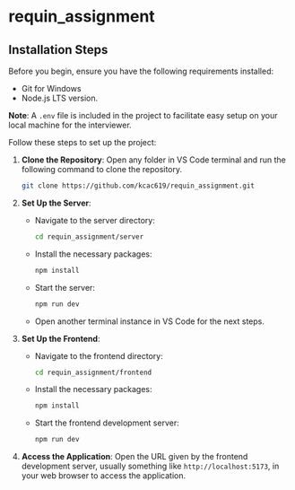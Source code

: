 # requin_assignment

## Installation Steps

Before you begin, ensure you have the following requirements installed:

- Git for Windows
- Node.js LTS version.

**Note**: A `.env` file is included in the project to facilitate easy setup on your local machine for the interviewer.

Follow these steps to set up the project:

1. **Clone the Repository**: Open any folder in VS Code terminal and run the following command to clone the repository.

   ```bash
   git clone https://github.com/kcac619/requin_assignment.git
   ```

2. **Set Up the Server**:

   - Navigate to the server directory:

     ```bash
     cd requin_assignment/server
     ```

   - Install the necessary packages:

     ```bash
     npm install
     ```

   - Start the server:

     ```bash
     npm run dev
     ```

   - Open another terminal instance in VS Code for the next steps.

3. **Set Up the Frontend**:

   - Navigate to the frontend directory:

     ```bash
     cd requin_assignment/frontend
     ```

   - Install the necessary packages:

     ```bash
     npm install
     ```

   - Start the frontend development server:

     ```bash
     npm run dev
     ```

4. **Access the Application**: Open the URL given by the frontend development server, usually something like `http://localhost:5173`, in your web browser to access the application.
